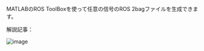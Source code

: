 MATLABのROS ToolBoxを使って任意の信号のROS 2bagファイルを生成できます。

解説記事：


![image](https://github.com/user-attachments/assets/00ce9605-0b67-4270-a293-440205f0cc3a)

